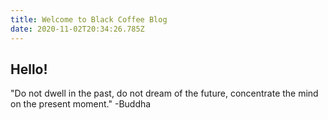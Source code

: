 ```yaml
---
title: Welcome to Black Coffee Blog
date: 2020-11-02T20:34:26.785Z
---
```

## Hello!

"Do not dwell in the past, do not dream of the future, concentrate the mind on the present moment." -Buddha